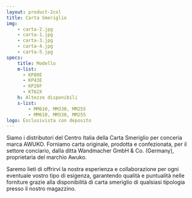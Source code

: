 ```yaml
---
layout: product-2col
title: Carta Smeriglio
img:
    - carta-2.jpg
    - carta-1.jpg
    - carta-3.jpg
    - carta-4.jpg
    - carta-5.jpg
specs:
    title: Modello
    m-list:
      - KP80E
      - KP43E
      - KP20F
      - KT62X
    h: Altezze disponibili
    s-list:
        - MM610, MM330, MM255
        - MM610, MM330, MM255
logo: Esclusivista con deposito
---
```


Siamo i distributori del Centro Italia della Carta Smeriglio per conceria marca AWUKO. Forniamo carta originale, prodotta e confezionata, per il settore conciario, dalla ditta Wandmacher GmbH & Co. (Germany), proprietaria del marchio Awuko.

Saremo lieti di offrirvi la nostra esperienza e collaborazione per ogni eventuale vostro tipo di esigenza, garantendo qualità e puntualità nelle forniture grazie alla disponibilità di carta smeriglio di qualsiasi tipologia presso il nostro magazzino.
